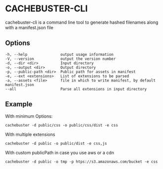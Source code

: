 # CACHEBUSTER-CLI


cachebuster-cli is a command line tool to generate hashed filenames along with a manifest.json file

## Options

```
-h, --help               output usage information
-V, --version            output the version number
-d, --dir <dir>          Input directory
-o, --output <dir>       Output directory
-p, --public-path <dir>  Public path for assets in manifest
-e, --ext <extensions>   List of extensions to be parsed
-a, --assets <file>      file in which to write manifest, by default manifest.json
--all                    Parse all extensions in input directory
```

## Example

With minimum Options:
```
cachebuster -d public/css -o public/css/dist -e css
```

With multiple extensions
```
cachebuster -d public -o public/dist -e css,js
```

With custom publicPath in case you use aws or a cdn
```
cachebuster -d public -o tmp -p htps://s3.amazonaws.com/bucket -e css
```

